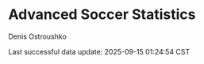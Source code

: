 # Advanced Soccer Statistics
Denis Ostroushko

<!-- gfm -->

Last successful data update: 2025-09-15 01:24:54 CST
